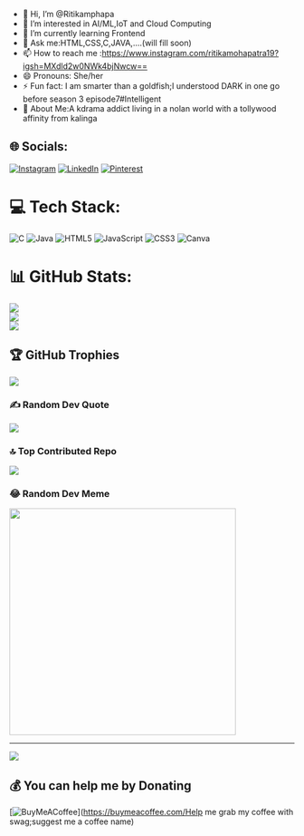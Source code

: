 - 👋 Hi, I’m @Ritikamphapa
- 👀 I’m interested in AI/ML,IoT and Cloud Computing
- 🌱 I’m currently learning Frontend
- 💞️ Ask me:HTML,CSS,C,JAVA,....(will fill soon)
- 📫 How to reach me :https://www.instagram.com/ritikamohapatra19?igsh=MXdld2w0NWk4bjNwcw==
- 😄 Pronouns: She/her
- ⚡ Fun fact: I am smarter than a goldfish;I understood DARK in one go before season 3 episode7#Intelligent
- 💫 About Me:A kdrama addict living in a nolan world with a tollywood affinity from kalinga



## 🌐 Socials:
[![Instagram](https://img.shields.io/badge/Instagram-%23E4405F.svg?logo=Instagram&logoColor=white)](https://instagram.com/RitikaMohapatra19) [![LinkedIn](https://img.shields.io/badge/LinkedIn-%230077B5.svg?logo=linkedin&logoColor=white)](https://linkedin.com/in/Ritikamphapa) [![Pinterest](https://img.shields.io/badge/Pinterest-%23E60023.svg?logo=Pinterest&logoColor=white)](https://pinterest.com/taluipa123) 

# 💻 Tech Stack:
![C](https://img.shields.io/badge/c-%2300599C.svg?style=for-the-badge&logo=c&logoColor=white) ![Java](https://img.shields.io/badge/java-%23ED8B00.svg?style=for-the-badge&logo=openjdk&logoColor=white) ![HTML5](https://img.shields.io/badge/html5-%23E34F26.svg?style=for-the-badge&logo=html5&logoColor=white) ![JavaScript](https://img.shields.io/badge/javascript-%23323330.svg?style=for-the-badge&logo=javascript&logoColor=%23F7DF1E) ![CSS3](https://img.shields.io/badge/css3-%231572B6.svg?style=for-the-badge&logo=css3&logoColor=white) ![Canva](https://img.shields.io/badge/Canva-%2300C4CC.svg?style=for-the-badge&logo=Canva&logoColor=white)
# 📊 GitHub Stats:
![](https://github-readme-stats.vercel.app/api?username=Ritikamphapa&theme=dark&hide_border=false&include_all_commits=true&count_private=false)<br/>
![](https://github-readme-streak-stats.herokuapp.com/?user=Ritikamphapa&theme=dark&hide_border=false)<br/>
![](https://github-readme-stats.vercel.app/api/top-langs/?username=Ritikamphapa&theme=dark&hide_border=false&include_all_commits=true&count_private=false&layout=compact)

## 🏆 GitHub Trophies
![](https://github-profile-trophy.vercel.app/?username=Ritikamphapa&theme=radical&no-frame=false&no-bg=true&margin-w=4)

### ✍️ Random Dev Quote
![](https://quotes-github-readme.vercel.app/api?type=horizontal&theme=radical)

### 🔝 Top Contributed Repo
![](https://github-contributor-stats.vercel.app/api?username=Ritikamphapa&limit=5&theme=dark&combine_all_yearly_contributions=true)

### 😂 Random Dev Meme
<img src='https://randommeme-five.vercel.app/' style="height: 400px;"/>

---
[![](https://visitcount.itsvg.in/api?id=Ritikamphapa&icon=4&color=2)](https://visitcount.itsvg.in)

  ## 💰 You can help me by Donating
  [![BuyMeACoffee](https://img.shields.io/badge/Buy%20Me%20a%20Coffee-ffdd00?style=for-the-badge&logo=buy-me-a-coffee&logoColor=black)](https://buymeacoffee.com/Help me grab my coffee with swag;suggest me a coffee name) 

  
<!-- Proudly created with GPRM ( https://gprm.itsvg.in ) -->

<!---
Ritikamphapa/Ritikamphapa is a ✨ special ✨ repository because its `README.md` (this file) appears on your GitHub profile.
You can click the Preview link to take a look at your changes.
--->
